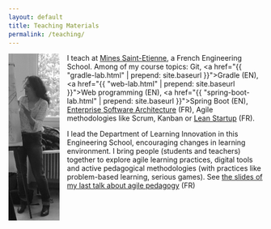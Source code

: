 ```yaml
---
layout: default
title: Teaching Materials
permalink: /teaching/
---
```

<img style="float: left; margin: 0px 15px 15px 0px;" src="/img/medtechdesign2.png" width="20%" />

I teach at [Mines Saint-Etienne](http://mines-stetienne.fr), a French Engineering School.
Among of my course topics: Git, <a href="{{ "gradle-lab.html" | prepend: site.baseurl }}">Gradle</a> (EN), <a href="{{ "web-lab.html" | prepend: site.baseurl }}">Web programming</a> (EN), <a href="{{ "spring-boot-lab.html" | prepend: site.baseurl }}">Spring Boot</a> (EN), [Enterprise Software Architecture](/teaching/Architectures_Modernes_SI.pdf) (FR), Agile methodologies like Scrum, Kanban or [Lean Startup](/teaching/LeanStartupMines220118.pdf) (FR).

I lead the Department of Learning Innovation in this Engineering School, encouraging changes in learning environment.
I bring people (students and teachers) together to explore agile learning practices, digital tools and active pedagogical methodologies (with practices like problem-based learning, serious games).
See [the slides of my last talk about agile pedagogy](/teaching/PedagogiesAgiles070218.pdf) (FR)
